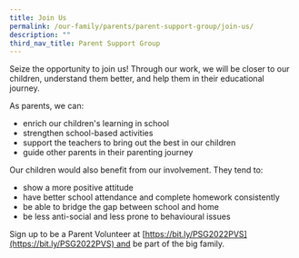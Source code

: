 ```yaml
---
title: Join Us
permalink: /our-family/parents/parent-support-group/join-us/
description: ""
third_nav_title: Parent Support Group
---
```

Seize the opportunity to join us! Through our work, we will be closer to our children, understand them better, and help them in their educational journey.

As parents, we can:

*   enrich our children's learning in school
*   strengthen school-based activities
*   support the teachers to bring out the best in our children
*   guide other parents in their parenting journey

Our children would also benefit from our involvement. They tend to:

*   show a more positive attitude
*   have better school attendance and complete homework consistently
*   be able to bridge the gap between school and home
*   be less anti-social and less prone to behavioural issues

Sign up to be a Parent Volunteer at [https://bit.ly/PSG2022PVS](https://bit.ly/PSG2022PVS) and be part of the big family.
